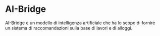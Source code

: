 # AI-Bridge
AI-Bridge è un modello di intelligenza artificiale che ha lo scopo di fornire un sistema di raccomandazioni sulla base di lavori e di alloggi.
